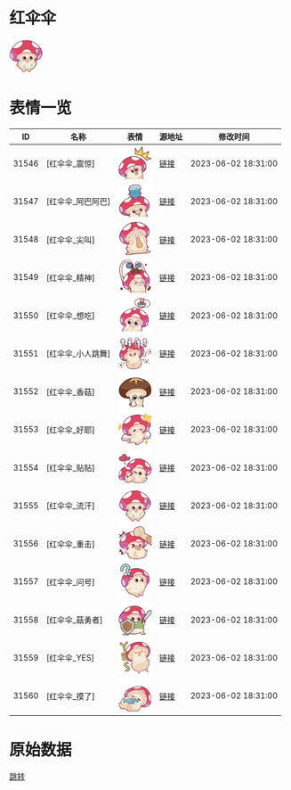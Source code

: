 # 红伞伞

<img src="./cover.png" height="60" alt="cover" />

# 表情一览

|ID|名称|表情|源地址|修改时间|
|----|----|----|----|----|
|31546|[红伞伞_震惊]|<img src="./pic/031546_%5B红伞伞_震惊%5D.png" height="60" alt="震惊"/>|[链接](https://i0.hdslb.com/bfs/garb/45502d9a280a048ab5cb2a84a9ccfd7caa4225a7.png)|2023-06-02 18:31:00|
|31547|[红伞伞_阿巴阿巴]|<img src="./pic/031547_%5B红伞伞_阿巴阿巴%5D.png" height="60" alt="阿巴阿巴"/>|[链接](https://i0.hdslb.com/bfs/garb/bbcc736f775c487ab107ae613c72d926c0637d44.png)|2023-06-02 18:31:00|
|31548|[红伞伞_尖叫]|<img src="./pic/031548_%5B红伞伞_尖叫%5D.png" height="60" alt="尖叫"/>|[链接](https://i0.hdslb.com/bfs/garb/55ab4c812e4c9611f049ac18f1fcc665f706d5a6.png)|2023-06-02 18:31:00|
|31549|[红伞伞_精神]|<img src="./pic/031549_%5B红伞伞_精神%5D.png" height="60" alt="精神"/>|[链接](https://i0.hdslb.com/bfs/garb/b96486f647c22c87365a39c70b35e1c39803fdd0.png)|2023-06-02 18:31:00|
|31550|[红伞伞_想吃]|<img src="./pic/031550_%5B红伞伞_想吃%5D.png" height="60" alt="想吃"/>|[链接](https://i0.hdslb.com/bfs/garb/9d6a724b72d08806654155975acb3268b42682aa.png)|2023-06-02 18:31:00|
|31551|[红伞伞_小人跳舞]|<img src="./pic/031551_%5B红伞伞_小人跳舞%5D.png" height="60" alt="小人跳舞"/>|[链接](https://i0.hdslb.com/bfs/garb/ca5974bef20454652c5979534001c34862ae108f.png)|2023-06-02 18:31:00|
|31552|[红伞伞_香菇]|<img src="./pic/031552_%5B红伞伞_香菇%5D.png" height="60" alt="香菇"/>|[链接](https://i0.hdslb.com/bfs/garb/07bc07e08b1ee32ec390e0d928f5caec00ffb8b4.png)|2023-06-02 18:31:00|
|31553|[红伞伞_好耶]|<img src="./pic/031553_%5B红伞伞_好耶%5D.png" height="60" alt="好耶"/>|[链接](https://i0.hdslb.com/bfs/garb/ea9cca8a970fdc0e4a7aaf2060afedad646d4fd2.png)|2023-06-02 18:31:00|
|31554|[红伞伞_贴贴]|<img src="./pic/031554_%5B红伞伞_贴贴%5D.png" height="60" alt="贴贴"/>|[链接](https://i0.hdslb.com/bfs/garb/6d138a66ee3c2e69284f78c3c963fa841f2be753.png)|2023-06-02 18:31:00|
|31555|[红伞伞_流汗]|<img src="./pic/031555_%5B红伞伞_流汗%5D.png" height="60" alt="流汗"/>|[链接](https://i0.hdslb.com/bfs/garb/0e3f8d6cf2af795bd9d90bd813f517fab7bad2a8.png)|2023-06-02 18:31:00|
|31556|[红伞伞_重击]|<img src="./pic/031556_%5B红伞伞_重击%5D.png" height="60" alt="重击"/>|[链接](https://i0.hdslb.com/bfs/garb/7ad06d2b9d9652eaa41021b278e198165b8a85db.png)|2023-06-02 18:31:00|
|31557|[红伞伞_问号]|<img src="./pic/031557_%5B红伞伞_问号%5D.png" height="60" alt="问号"/>|[链接](https://i0.hdslb.com/bfs/garb/e06fe5c00adae5fc1beb8ae19a3215cfe172e52f.png)|2023-06-02 18:31:00|
|31558|[红伞伞_菇勇者]|<img src="./pic/031558_%5B红伞伞_菇勇者%5D.png" height="60" alt="菇勇者"/>|[链接](https://i0.hdslb.com/bfs/garb/9b2db50a360447380fd4d2ffe9b9cbbfff445181.png)|2023-06-02 18:31:00|
|31559|[红伞伞_YES]|<img src="./pic/031559_%5B红伞伞_YES%5D.png" height="60" alt="YES"/>|[链接](https://i0.hdslb.com/bfs/garb/81accd22d2330e16b4f6f8713a72ff5b20ac288c.png)|2023-06-02 18:31:00|
|31560|[红伞伞_摸了]|<img src="./pic/031560_%5B红伞伞_摸了%5D.png" height="60" alt="摸了"/>|[链接](https://i0.hdslb.com/bfs/garb/b209f15a7cab11af154e58200cc7a9d9e87d80a8.png)|2023-06-02 18:31:00|

# 原始数据

[跳转](./raw.json)

